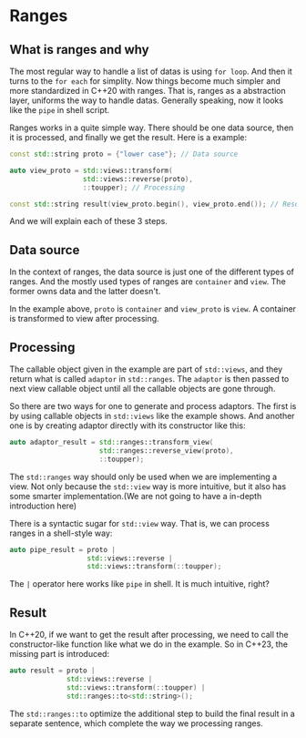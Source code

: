 # Ranges

## What is ranges and why

The most regular way to handle a list of datas is using `for loop`. And then it
turns to the `for each` for simplity. Now things become much simpler and more
standardized in C++20 with ranges. That is, ranges as a abstraction layer,
uniforms the way to handle datas. Generally speaking, now it looks like the
`pipe` in shell script.

Ranges works in a quite simple way. There should be one data source, then it is
processed, and finally we get the result. Here is a example:

```C++
const std::string proto = {"lower case"}; // Data source

auto view_proto = std::views::transform(
                  std::views::reverse(proto),
                  ::toupper); // Processing

const std::string result(view_proto.begin(), view_proto.end()); // Result
```

And we will explain each of these 3 steps.

## Data source

In the context of ranges, the data source is just one of the different types of
ranges. And the mostly used types of ranges are `container` and `view`. The
former owns data and the latter doesn't.

In the example above, `proto` is `container` and `view_proto` is `view`. A
container is transformed to view after processing.

## Processing

The callable object given in the example are part of `std::views`, and they
return what is called `adaptor` in `std::ranges`. The `adaptor` is then passed
to next view callable object until all the callable objects are gone through.

So there are two ways for one to generate and process adaptors. The first is by
using callable objects in `std::views` like the example shows. And another one
is by creating adaptor directly with its constructor like this:

```C++
auto adaptor_result = std::ranges::transform_view(
                      std::ranges::reverse_view(proto),
                      ::toupper);
```

The `std::ranges` way should only be used when we are implementing a view. Not
only because the `std::view` way is more intuitive, but it also has some
smarter implementation.(We are not going to have a in-depth introduction here)

There is a syntactic sugar for `std::view` way. That is, we can process ranges
in a shell-style way:

```C++
auto pipe_result = proto | 
                   std::views::reverse | 
                   std::views::transform(::toupper);
```

The `|` operator here works like `pipe` in shell. It is much intuitive, right?

## Result

In C++20, if we want to get the result after processing, we need to call the
constructor-like function like what we do in the example. So in C++23, the
missing part is introduced:

```C++
auto result = proto | 
              std::views::reverse | 
              std::views::transform(::toupper) |
              std::ranges::to<std::string>();
```

The `std::ranges::to` optimize the additional step to build the final result in
a separate sentence, which complete the way we processing ranges.
